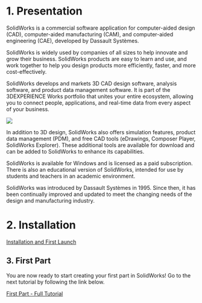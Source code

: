
# 1. Presentation

SolidWorks is a commercial software application for computer-aided design (CAD), computer-aided manufacturing (CAM), and computer-aided engineering (CAE), developed by Dassault Systèmes.

SolidWorks is widely used by companies of all sizes to help innovate and grow their business. SolidWorks products are easy to learn and use, and work together to help you design products more efficiently, faster, and more cost-effectively.

SolidWorks develops and markets 3D CAD design software, analysis software, and product data management software. It is part of the 3DEXPERIENCE Works portfolio that unites your entire ecosystem, allowing you to connect people, applications, and real-time data from every aspect of your business.

![](Interface_SolidWorks.jpg)

In addition to 3D design, SolidWorks also offers simulation features, product data management (PDM), and free CAD tools (eDrawings, Composer Player, SolidWorks Explorer). These additional tools are available for download and can be added to SolidWorks to enhance its capabilities.

SolidWorks is available for Windows and is licensed as a paid subscription. There is also an educational version of SolidWorks, intended for use by students and teachers in an academic environment.

SolidWorks was introduced by Dassault Systèmes in 1995. Since then, it has been continually improved and updated to meet the changing needs of the design and manufacturing industry.

# 2. Installation 

<a href="../solidworks-installation" class="button is-info is-rounded is-medium">
    <span class="icon">
      <i class="fas fa-wave-square"></i>
    </span>
    <span>Installation and First Launch</span>
</a>

## 3. First Part

You are now ready to start creating your first part in SolidWorks! Go to the next tutorial by following the link below.

<a href="../solidworks-first-part" class="button is-info is-rounded is-medium">
    <span class="icon">
      <i class="fas fa-wave-square"></i>
    </span>
    <span>First Part - Full Tutorial</span>
</a>